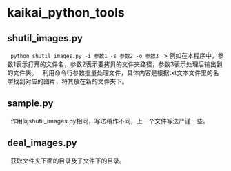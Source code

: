 # kaikai_python_tools
## shutil_images.py
   ``python shutil_images.py -i 参数1 -s 参数2 -o 参数3``
   > 例如在本程序中，参数1表示打开的文件名，参数2表示要拷贝的文件夹路径，参数3表示处理后输出到的文件夹。
   利用命令行参数批量处理文件，具体内容是根据txt文本文件里的名字找到对应的图片，将其放在新的文件夹下。
## sample.py
   作用同shutil_images.py相同，写法稍作不同，上一个文件写法严谨一些。
## deal_images.py
   获取文件夹下面的目录及子文件下的目录。
